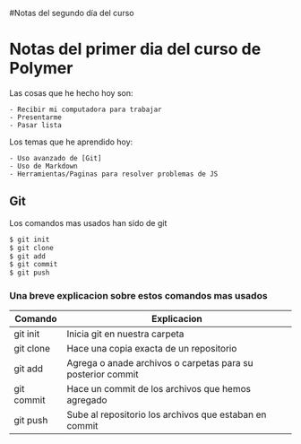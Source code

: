 #Notas del segundo día del curso






# Notas del primer dia del curso de Polymer

Las cosas que he hecho hoy son:

	- Recibir mi computadora para trabajar
	- Presentarme
	- Pasar lista

Los temas que he aprendido hoy:

	- Uso avanzado de [Git]
	- Uso de Markdown
	- Herramientas/Paginas para resolver problemas de JS

## Git

Los comandos mas usados han sido de git

```sh
$ git init
$ git clone
$ git add
$ git commit
$ git push
```

### Una breve explicacion sobre estos comandos mas usados

| Comando | Explicacion|
| ------ | ------|
| git init | Inicia git en nuestra carpeta |
| git clone | Hace una copia exacta de un repositorio |
| git add | Agrega o anade archivos o carpetas para su posterior commit |
| git commit | Hace un commit de los archivos que hemos agregado |
| git push | Sube al repositorio los archivos que estaban en commit |
